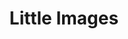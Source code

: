 ---
layout: organizations
title: Little Images
links:
 - type: Website
   url: https://www.littleimages.org/
 - type: Facebook
   url: https://www.facebook.com/littleimgs
 - type: Instagram
   url: https://www.instagram.com/littleimgs/
 - type: Pinterest
   url: https://www.pinterest.com/little_images/
 - type: Twitter
   url: https://twitter.com/littleimgs
---